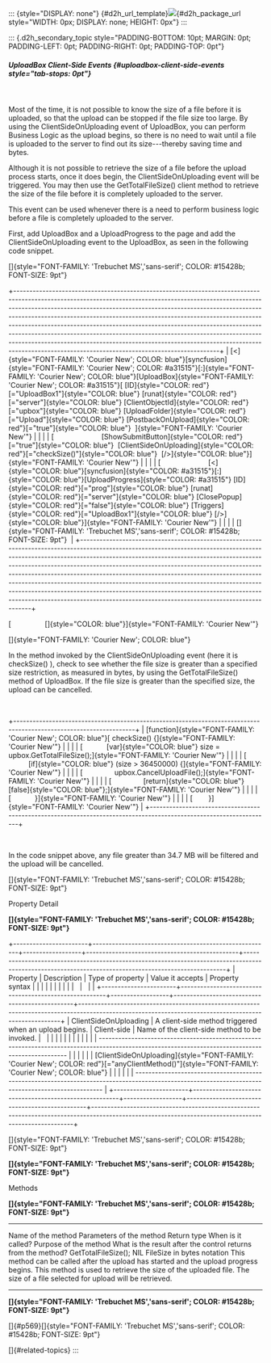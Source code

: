 ::: {style="DISPLAY: none"}
[](ms-xhelp:///?Id=d2h_url_template){#d2h_url_template}![](!package_url!){#d2h_package_url style="WIDTH: 0px; DISPLAY: none; HEIGHT: 0px"}
:::

::: {.d2h_secondary_topic style="PADDING-BOTTOM: 10pt; MARGIN: 0pt; PADDING-LEFT: 0pt; PADDING-RIGHT: 0pt; PADDING-TOP: 0pt"}
##### UploadBox Client-Side Events {#uploadbox-client-side-events style="tab-stops: 0pt"}

 

Most of the time, it is not possible to know the size of a file before it is uploaded, so that the upload can be stopped if the file size too large. By using the ClientSideOnUploading event of UploadBox, you can perform Business Logic as the upload begins, so there is no need to wait until a file is uploaded to the server to find out its size---thereby saving time and bytes.

Although it is not possible to retrieve the size of a file before the upload process starts, once it does begin, the ClientSideOnUploading event will be triggered. You may then use the GetTotalFileSize() client method to retrieve the size of the file before it is completely uploaded to the server.

This event can be used whenever there is a need to perform business logic before a file is completely uploaded to the server.

First, add UploadBox and a UploadProgress to the page and add the ClientSideOnUploading event to the UploadBox, as seen in the following code snippet.

[]{style="FONT-FAMILY: 'Trebuchet MS','sans-serif'; COLOR: #15428b; FONT-SIZE: 9pt"} 

+---------------------------------------------------------------------------------------------------------------------------------------------------------------------------------------------------------------------------------------------------------------------------------------------------------------------------------------------------------------------------------------------------------------------------------------------------------------------------------------------------------------------------------------------------------------------------------------------------------------------------------+
| [\<]{style="FONT-FAMILY: 'Courier New'; COLOR: blue"}[syncfusion]{style="FONT-FAMILY: 'Courier New'; COLOR: #a31515"}[:]{style="FONT-FAMILY: 'Courier New'; COLOR: blue"}[UploadBox]{style="FONT-FAMILY: 'Courier New'; COLOR: #a31515"}[ [ID]{style="COLOR: red"}[=\"UploadBox1\"]{style="COLOR: blue"} [runat]{style="COLOR: red"}[=\"server\"]{style="COLOR: blue"} [ClientObjectId]{style="COLOR: red"}[=\"upbox\"]{style="COLOR: blue"} [UploadFolder]{style="COLOR: red"}[=\"Upload\"]{style="COLOR: blue"} [PostbackOnUpload]{style="COLOR: red"}[=\"true\"]{style="COLOR: blue"}  ]{style="FONT-FAMILY: 'Courier New'"} |
|                                                                                                                                                                                                                                                                                                                                                                                                                                                                                                                                                                                                                                 |
| [                        [ShowSubmitButton]{style="COLOR: red"}[=\"true\"]{style="COLOR: blue"}  [ClientSideOnUploading]{style="COLOR: red"}[=\"checkSize()\"]{style="COLOR: blue"}  [/\>]{style="COLOR: blue"}]{style="FONT-FAMILY: 'Courier New'"}                                                                                                                                                                                                                                                                                                                                                                            |
|                                                                                                                                                                                                                                                                                                                                                                                                                                                                                                                                                                                                                                 |
| [                        [\<]{style="COLOR: blue"}[syncfusion]{style="COLOR: #a31515"}[:]{style="COLOR: blue"}[UploadProgress]{style="COLOR: #a31515"} [ID]{style="COLOR: red"}[=\"prog\"]{style="COLOR: blue"} [runat]{style="COLOR: red"}[=\"server\"]{style="COLOR: blue"} [ClosePopup]{style="COLOR: red"}[=\"false\"]{style="COLOR: blue"} [Triggers]{style="COLOR: red"}[=\"UploadBox1\"]{style="COLOR: blue"} [/\>]{style="COLOR: blue"}]{style="FONT-FAMILY: 'Courier New'"}                                                                                                                                            |
|                                                                                                                                                                                                                                                                                                                                                                                                                                                                                                                                                                                                                                 |
| []{style="FONT-FAMILY: 'Trebuchet MS','sans-serif'; COLOR: #15428b; FONT-SIZE: 9pt"}                                                                                                                                                                                                                                                                                                                                                                                                                                                                                                                                            |
+---------------------------------------------------------------------------------------------------------------------------------------------------------------------------------------------------------------------------------------------------------------------------------------------------------------------------------------------------------------------------------------------------------------------------------------------------------------------------------------------------------------------------------------------------------------------------------------------------------------------------------+

[                 []{style="COLOR: blue"}]{style="FONT-FAMILY: 'Courier New'"}

[]{style="FONT-FAMILY: 'Courier New'; COLOR: blue"} 

In the method invoked by the ClientSideOnUploading event (here it is checkSize() ), check to see whether the file size is greater than a specified size restriction, as measured in bytes, by using the GetTotalFileSize() method of UploadBox. If the file size is greater than the specified size, the upload can be cancelled.

 

+-------------------------------------------------------------------------------------------------------------------+
| [function]{style="FONT-FAMILY: 'Courier New'; COLOR: blue"}[ checkSize() {]{style="FONT-FAMILY: 'Courier New'"}   |
|                                                                                                                   |
| [            [var]{style="COLOR: blue"} size = upbox.GetTotalFileSize();]{style="FONT-FAMILY: 'Courier New'"}     |
|                                                                                                                   |
| [            [if]{style="COLOR: blue"} (size \> 36450000) {]{style="FONT-FAMILY: 'Courier New'"}                  |
|                                                                                                                   |
| [                upbox.CancelUploadFile();]{style="FONT-FAMILY: 'Courier New'"}                                   |
|                                                                                                                   |
| [                [return]{style="COLOR: blue"} [false]{style="COLOR: blue"};]{style="FONT-FAMILY: 'Courier New'"} |
|                                                                                                                   |
| [            }]{style="FONT-FAMILY: 'Courier New'"}                                                               |
|                                                                                                                   |
| [        }]{style="FONT-FAMILY: 'Courier New'"}                                                                   |
+-------------------------------------------------------------------------------------------------------------------+

 

In the code snippet above, any file greater than 34.7 MB will be filtered and the upload will be cancelled.

[]{style="FONT-FAMILY: 'Trebuchet MS','sans-serif'; COLOR: #15428b; FONT-SIZE: 9pt"} 

Property Detail

**[]{style="FONT-FAMILY: 'Trebuchet MS','sans-serif'; COLOR: #15428b; FONT-SIZE: 9pt"}** 

+-----------------------+-------------------------------------------------------+------------------+-----------------------------------------------+------------------------------------------------------------------------------------------------------------------------------------------------------+
| Property              | Description                                           | Type of property | Value it accepts                              | Property syntax                                                                                                                                      |
|                       |                                                       |                  |                                               |                                                                                                                                                      |
|                       |                                                       |                  |                                               |                                                                                                                                                      |
+-----------------------+-------------------------------------------------------+------------------+-----------------------------------------------+------------------------------------------------------------------------------------------------------------------------------------------------------+
| ClientSideOnUploading | A client-side method triggered when an upload begins. | Client-side      | Name of the client-side method to be invoked. |                                                                                                                                                      |
|                       |                                                       |                  |                                               |                                                                                                                                                      |
|                       |                                                       |                  |                                               |   -------------------------------------------------------------------------------------------------------------------------------------------------- |
|                       |                                                       |                  |                                               |   [ClientSideOnUploading]{style="FONT-FAMILY: 'Courier New'; COLOR: red"}[=\"anyClientMethod()\"]{style="FONT-FAMILY: 'Courier New'; COLOR: blue"}   |
|                       |                                                       |                  |                                               |   -------------------------------------------------------------------------------------------------------------------------------------------------- |
+-----------------------+-------------------------------------------------------+------------------+-----------------------------------------------+------------------------------------------------------------------------------------------------------------------------------------------------------+

[]{style="FONT-FAMILY: 'Trebuchet MS','sans-serif'; COLOR: #15428b; FONT-SIZE: 9pt"} 

**[]{style="FONT-FAMILY: 'Trebuchet MS','sans-serif'; COLOR: #15428b; FONT-SIZE: 9pt"}** 

Methods

**[]{style="FONT-FAMILY: 'Trebuchet MS','sans-serif'; COLOR: #15428b; FONT-SIZE: 9pt"}** 

  --------------------- -------------------------- ---------------------------- ---------------------------------------------------------------------------------------- ---------------------------------------------------------------- ---------------------------------------------------------------
  Name of the method    Parameters of the method   Return type                  When is it called?                                                                       Purpose of the method                                            What is the result after the control returns from the method?
  GetTotalFileSize();   NIL                        FileSize in bytes notation   This method can be called after the upload has started and the upload progress begins.   This method is used to retrieve the size of the uploaded file.   The size of a file selected for upload will be retrieved.
  --------------------- -------------------------- ---------------------------- ---------------------------------------------------------------------------------------- ---------------------------------------------------------------- ---------------------------------------------------------------

**[]{style="FONT-FAMILY: 'Trebuchet MS','sans-serif'; COLOR: #15428b; FONT-SIZE: 9pt"}** 

[]{#p569}[]{style="FONT-FAMILY: 'Trebuchet MS','sans-serif'; COLOR: #15428b; FONT-SIZE: 9pt"} 

[]{#related-topics}
:::
